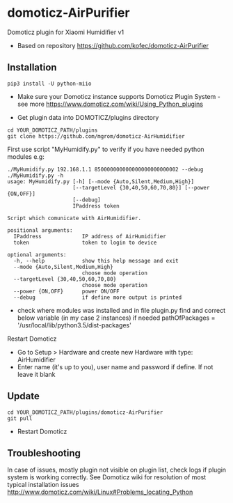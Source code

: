 # domoticz-AirPurifier
Domoticz plugin for Xiaomi Humidifier v1
* Based on repository https://github.com/kofec/domoticz-AirPurifier

## Installation

```
pip3 install -U python-miio
```

* Make sure your Domoticz instance supports Domoticz Plugin System - see more https://www.domoticz.com/wiki/Using_Python_plugins

* Get plugin data into DOMOTICZ/plugins directory
```
cd YOUR_DOMOTICZ_PATH/plugins
git clone https://github.com/mgrom/domoticz-AirHumidifier
```
First use script "MyHumidify.py" to verify if you have needed python modules
e.g: 
```
./MyHumidify.py 192.168.1.1 850000000000000000000000002 --debug
./MyHumidify.py -h
usage: MyHumidify.py [-h] [--mode {Auto,Silent,Medium,High}]
                     [--targetLevel {30,40,50,60,70,80}] [--power {ON,OFF}]
                     [--debug]
                     IPaddress token

Script which comunicate with AirHumidifier.

positional arguments:
  IPaddress             IP address of AirHumidifier
  token                 token to login to device

optional arguments:
  -h, --help            show this help message and exit
  --mode {Auto,Silent,Medium,High}
                        choose mode operation
  --targetLevel {30,40,50,60,70,80}
                        choose mode operation
  --power {ON,OFF}      power ON/OFF
  --debug               if define more output is printed
```
* check where modules was installed and in file plugin.py find and correct below variable (in my case 2 instances) if needed
pathOfPackages = '/usr/local/lib/python3.5/dist-packages'

Restart Domoticz
* Go to Setup > Hardware and create new Hardware with type: AirHumidifier
* Enter name (it's up to you), user name and password if define. If not leave it blank

## Update
```
cd YOUR_DOMOTICZ_PATH/plugins/domoticz-AirPurifier
git pull
```
* Restart Domoticz

## Troubleshooting

In case of issues, mostly plugin not visible on plugin list, check logs if plugin system is working correctly. See Domoticz wiki for resolution of most typical installation issues http://www.domoticz.com/wiki/Linux#Problems_locating_Python